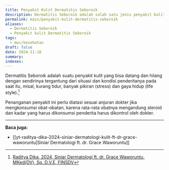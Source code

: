 ```yaml
---
title: Penyakit Kulit Dermatitis Seboroik
description: Dermatitis Seboroik adalah salah satu jenis penyakit kulit yang bergantung pada kondisi penderitanya pada saat itu.
permalink: main/penyakit-kulit-dermatitis-seboroik
aliases:
  - Dermatitis Seboroik
  - Penyakit kulit Dermatitis Seboroik
tags:
  - moc/kesehatan
draft: false
date: 2024-11-10
summary: 
indexes:
---
```


Dermatitis Seboroik adalah suatu penyakit kulit yang bisa datang dan hilang dengan sendirinya tergantung dari situasi dan kondisi penderitanya pada saat itu, misal, kurang tidur, banyak pikiran (stress) dan gaya hidup (life style).[^1]

Penanganan penyakit ini perlu diatasi sesuai anjuran dokter jika mengkonsumsi obat-obatan, karena rata-rata obatnya mengandung steroid dan kadar yang harus dikonsumsi penderita harus dikontrol oleh dokter.


---
**Baca juga:**
- [[yt-raditya-dika-2024-siniar-dermatologi-kulit-ft-dr-grace-waworuntu|Siniar Dermatologi ft. dr. Grace Waworuntu]]



[^1]: [Raditya Dika, 2024, Siniar Dermatologi ft. dr. Grace Waworuntu, MKed(DV), Sp. D.V.E, FINSDV](https://www.youtube.com/watch?v=jnCxLJgLTo4)